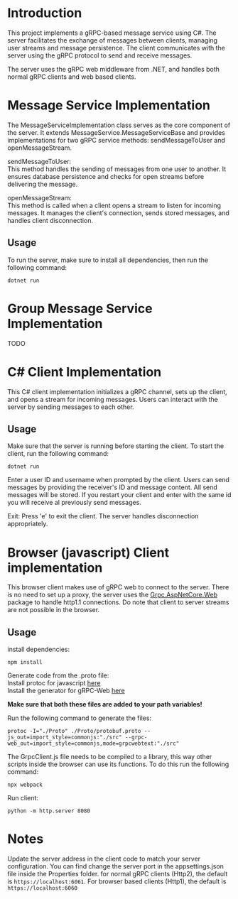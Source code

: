 # Introduction

This project implements a gRPC-based message service using C#. The server facilitates the exchange of messages between clients, managing user streams and message persistence. The client communicates with the server using the gRPC protocol to send and receive messages. 

The server uses the gRPC web middleware from .NET, and handles both normal gRPC clients and web based clients.

# Message Service Implementation

The MessageServiceImplementation class serves as the core component of the server. It extends MessageService.MessageServiceBase and provides implementations for two gRPC service methods: sendMessageToUser and openMessageStream.

sendMessageToUser: \
This method handles the sending of messages from one user to another. It ensures database persistence and checks for open streams before delivering the message.

openMessageStream: \
This method is called when a client opens a stream to listen for incoming messages. It manages the client's connection, sends stored messages, and handles client disconnection.

## Usage

To run the server, make sure to install all dependencies, then run the following command:

```Command
dotnet run
```

# Group Message Service Implementation

TODO

# C# Client Implementation

This C# client implementation initializes a gRPC channel, sets up the client, and opens a stream for incoming messages. Users can interact with the server by sending messages to each other. 

## Usage

Make sure that the server is running before starting the client. To start the client, run the following command:

```console
dotnet run
```

Enter a user ID and username when prompted by the client. Users can send messages by providing the receiver's ID and message content. All send messages will be stored. If you restart your client and enter with the same id you will receive al previously send messages.

Exit: Press 'e' to exit the client. The server handles disconnection appropriately.

# Browser (javascript) Client implementation

This browser client makes use of gRPC web to connect to the server. There is no need to set up a proxy, the server uses the [Grpc.AspNetCore.Web](https://www.nuget.org/packages/Grpc.AspNetCore.Web) package to handle http1.1 connections. Do note that client to server streams are not possible in the browser.

## Usage

install dependencies:

```console 
npm install
```

Generate code from the .proto file: \
Install protoc for javascript [here](https://github.com/protocolbuffers/protobuf-javascript/releases) \
Install the generator for gRPC-Web [here](https://github.com/grpc/grpc-web/releases)

**Make sure that both these files are added to your path variables!**

Run the following command to generate the files:

```command
protoc -I="./Proto" ./Proto/protobuf.proto --js_out=import_style=commonjs:"./src" --grpc-web_out=import_style=commonjs,mode=grpcwebtext:"./src"
```

The GrpcClient.js file needs to be compiled to a library, this way other scripts inside the browser can use its functions. To do this run the following command:

```console
npx webpack 
```

Run client:

```console
python -m http.server 8080
```

# Notes

Update the server address in the client code to match your server configuration. You can find change the server port in the appsettings.json file inside the Properties folder. for normal gRPC clients (Http2), the default is `https://localhost:6061`. For browser based clients (Http1), the default is `https://localhost:6060` 